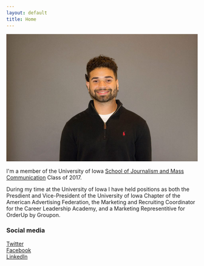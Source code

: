 ```yaml
---
layout: default
title: Home
---
```


![logo](public/ProPicture.jpg)

I'm a member of the University of Iowa [School of Journalism and Mass Communication](https://clas.uiowa.edu/sjmc/profiles/estevan-dixon) Class of 2017.

During my time at the University of Iowa I have held positions as both the Presdient and Vice-President of the University of Iowa Chapter of the American Advertising Federation, the Marketing and Recruiting Coordinator for the Career Leadership Academy, and a Marketing Representitive for OrderUp by Groupon. 

### Social media

<!-- go to http://fontawesome.io/icons/ to see more icons -->
<p class="social-icons">
<a href="http://twitter.com/iamEstevan"><i class="fa fa-twitter-square" aria-hidden="true"></i>Twitter</a>
<br>
<a href="http://facebook.com/estevand1"><i class="fa fa-facebook-square" aria-hidden="true"></i>Facebook</a>
<br>
<a href="http://linkedin.com/in/estevan-dixon-61b947b6"><i class="fa fa-linkedin-square" aria-hidden="true"></i>LinkedIn</a>
</p>
 
